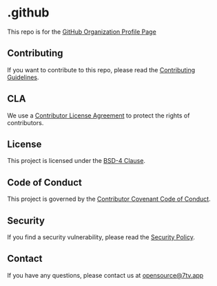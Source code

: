 # .github

This repo is for the [GitHub Organization Profile Page](https://github.com/SevenTV)

## Contributing

If you want to contribute to this repo, please read the [Contributing Guidelines](https://github.com/SevenTV/SevenTV/blob/main/CONTRIBUTING.md).

## CLA

We use a [Contributor License Agreement](CLA.md) to protect the rights of contributors.

## License

This project is licensed under the [BSD-4 Clause](LICENSE.md).

## Code of Conduct

This project is governed by the [Contributor Covenant Code of Conduct](CODE_OF_CONDUCT.md).

## Security

If you find a security vulnerability, please read the [Security Policy](.github/SECURITY.md).

## Contact

If you have any questions, please contact us at [opensource@7tv.app](mailto:opensource@7tv.app)
